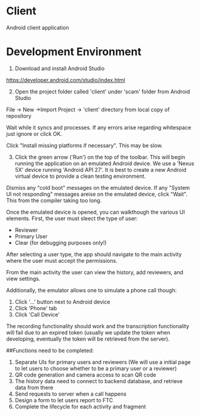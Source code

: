 # Client

Android client application

# Development Environment

1. Download and install Android Studio

https://developer.android.com/studio/index.html

2. Open the project folder called 'client' under 'scam' folder from Android Studio 

File -> New ->Import Project -> 'client' directory from local copy of repository

Wait while it syncs and processes. If any errors arise regarding whitespace just ignore or click OK.

Click "Install missing platforms if necessary". This may be slow.

3. Click the green arrow ('Run') on the top of the toolbar. This will begin running the application on an emulated Android device. We use a 'Nexus 5X' device running 'Android API 27'. It is best to create a new Android virtual device to provide a clean testing environment. 

Dismiss any "cold boot" messages on the emulated device.
If any "System UI not responding" messages areise on the emulated  device, click "Wait". This from the compiler taking too long.

Once the emulated device is opened, you can walkthough the various UI elements. First, the user must sleect the type of user:

* Reviewer
* Primary User
* Clear (for debugging purposes only!)

After selecting a user type, the app should navigate to the main activity where the user must accept the permissions.

From the main activity the user can view the history, add reviewers, and view settings.

Additionally, the emulator allows one to simulate a phone call though:

1. Click '...' button next to Android device
2. Click 'Phone' tab
3. Click 'Call Device'

The recording functionality should work and the transcription functionality will fail due to an expired token (usually we update the token when developing, eventually the token will be retrieved from the server).


##Functions need to be completed:
1. Separate UIs for primary users and reviewers (We will use a initial page to let users to choose whether to be a primary user or a reviewer)
2. QR code generation and camera access to scan QR code
3. The history data need to connect to backend database, and retrieve data from there
4. Send requests to server when a call happens
5. Design a form to let users report to FTC
6. Complete the lifecycle for each activity and fragment



